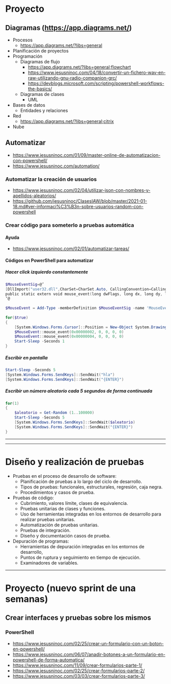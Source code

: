 # Proyecto

## Diagramas (https://app.diagrams.net/)
- Procesos
  - https://app.diagrams.net/?libs=general
- Planificación de proyectos
- Programación
  - Diagramas de flujo
    - https://app.diagrams.net/?libs=general;flowchart
    - https://www.jesusninoc.com/04/18/convertir-un-fichero-wav-en-raw-utilizando-gnu-radio-companion-grc/
    - https://devblogs.microsoft.com/scripting/powershell-workflows-the-basics/
  - Diagramas de clases
    - UML
- Bases de datos
  - Entidades y relaciones
- Red
  - https://app.diagrams.net/?libs=general;citrix
- Nube

## Automatizar
* https://www.jesusninoc.com/01/09/master-online-de-automatizacion-con-powershell/
* https://www.jesusninoc.com/automation/

### Automatizar la creación de usuarios
* https://www.jesusninoc.com/02/04/utilizar-json-con-nombres-y-apellidos-aleatorios/
* https://github.com/jesusninoc/ClasesIAW/blob/master/2021-01-18.md#ver-informaci%C3%B3n-sobre-usuarios-random-con-powershell

### Crear código para someterlo a pruebas automática

#### Ayuda
* https://www.jesusninoc.com/02/01/automatizar-tareas/

#### Códigos en PowerShell para automatizar

##### Hacer click izquierdo constantemente
```PowerShell
$MouseEventSig=@’
[DllImport("user32.dll",CharSet=CharSet.Auto, CallingConvention=CallingConvention.StdCall)]
public static extern void mouse_event(long dwFlags, long dx, long dy, long cButtons, long dwExtraInfo);
‘@
 
$MouseEvent = Add-Type -memberDefinition $MouseEventSig -name 'MouseEventWinApi' -passThru
 
for($true)
{
    [System.Windows.Forms.Cursor]::Position = New-Object System.Drawing.Point(61,45)
    $MouseEvent::mouse_event(0x00000002, 0, 0, 0, 0)
    $MouseEvent::mouse_event(0x00000004, 0, 0, 0, 0)
    Start-Sleep -Seconds 1
}
```
 
##### Escribir en pantalla
```PowerShell
Start-Sleep -Seconds 5
[System.Windows.Forms.SendKeys]::SendWait("hla")
[System.Windows.Forms.SendKeys]::SendWait("{ENTER}")
```
 
##### Escribir un número aleatorio cada 5 segundos de forma continuada
```PowerShell
for(1)
{
    $aleatorio = Get-Random (1..100000)
    Start-Sleep -Seconds 5
    [System.Windows.Forms.SendKeys]::SendWait($aleatorio)
    [System.Windows.Forms.SendKeys]::SendWait("{ENTER}")
}
```

--------
--------

# Diseño y realización de pruebas
- Pruebas en el proceso de desarrollo de software:
  - Planificación de pruebas a lo largo del ciclo de desarrollo.
  - Tipos de pruebas: funcionales, estructurales, regresión, caja negra.
  - Procedimientos y casos de prueba.
- Pruebas de código:
  - Cubrimiento, valores límite, clases de equivalencia.
  - Pruebas unitarias de clases y funciones.
  - Uso de herramientas integradas en los entornos de desarrollo para realizar pruebas unitarias.
  - Automatización de pruebas unitarias.
  - Pruebas de integración.
  - Diseño y documentación casos de prueba.
- Depuración de programas:
  - Herramientas de depuración integradas en los entornos de desarrollo,
  - Puntos de ruptura y seguimiento en tiempo de ejecución.
  - Examinadores de variables.

----------

# Proyecto (nuevo sprint de una semanas)

## Crear interfaces y pruebas sobre los mismos
### PowerShell
   - https://www.jesusninoc.com/02/25/crear-un-formulario-con-un-boton-en-powershell/
   - https://www.jesusninoc.com/06/07/anadir-botones-a-un-formulario-en-powershell-de-forma-automatica/
   - https://www.jesusninoc.com/11/09/crear-formularios-parte-1/
   - https://www.jesusninoc.com/02/25/crear-formularios-parte-2/
   - https://www.jesusninoc.com/03/03/crear-formularios-parte-3/
